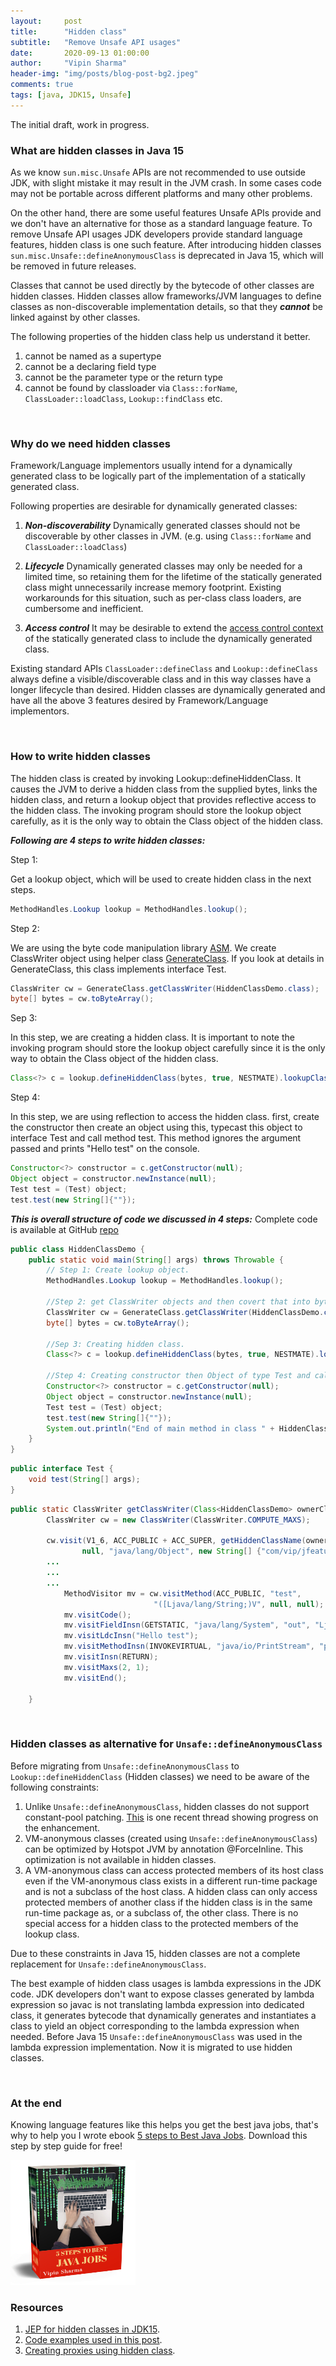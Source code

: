 ```yaml
---
layout:     post
title:      "Hidden class"
subtitle:   "Remove Unsafe API usages"
date:       2020-09-13 01:00:00
author:     "Vipin Sharma"
header-img: "img/posts/blog-post-bg2.jpeg"
comments: true
tags: [java, JDK15, Unsafe]
---
```


The initial draft, work in progress.

<!-- Attention -->
### What are hidden classes in Java 15

As we know `sun.misc.Unsafe` APIs are not recommended to use outside JDK, with slight mistake it may result in the JVM crash.
In some cases code may not be portable across different platforms and many other problems.

On the other hand, there are some useful features Unsafe APIs provide and we don't have an alternative for those as a standard language feature. 
To remove Unsafe API usages JDK developers provide standard language features, hidden class is one such feature.
After introducing hidden classes `sun.misc.Unsafe::defineAnonymousClass` is deprecated in Java 15, which will be removed in future releases.

Classes that cannot be used directly by the bytecode of other classes are hidden classes.
Hidden classes allow frameworks/JVM languages to define classes as 
non-discoverable implementation details, so that they ***cannot*** be linked against 
by other classes.

<!--Hidden classes cannot be symbolically referenced by other classes.-->
The following properties of the hidden class help us understand it better.
1. cannot be named as a supertype
2. cannot be a declaring field type
3. cannot be the parameter type or the return type 
4. cannot be found by classloader via `Class::forName`, `ClassLoader::loadClass`, 
`Lookup::findClass` etc.


<!--
Deprecate the non-standard API sun.misc.Unsafe::defineAnonymousClass, with the 
intent to deprecate it for removal in a future release. -->


<br>

<!-- Interest -->
### Why do we need hidden classes

Framework/Language implementors usually intend for a dynamically generated class to be 
logically part of the implementation of a statically generated class.
<!--Many language implementations and frameworks built on the JVM rely upon dynamic class generation for flexibility and efficiency.-->
 
Following properties are desirable for dynamically generated classes:


1. ***Non-discoverability***
Dynamically generated classes should not be discoverable by other classes in JVM.
(e.g. using `Class::forName` and `ClassLoader::loadClass`)

2. ***Lifecycle*** 
Dynamically generated classes may only be needed for a limited time, 
so retaining them for the lifetime of the statically generated class might 
unnecessarily increase memory footprint. Existing workarounds for this situation, 
such as per-class class loaders, are cumbersome and inefficient.

3. ***Access control***
It may be desirable to extend the [access control context](https://openjdk.java.net/jeps/181) 
of the statically generated class to include the dynamically generated class.


Existing standard APIs `ClassLoader::defineClass` and `Lookup::defineClass` always define 
a visible/discoverable class and in this way classes have a longer lifecycle than desired.
Hidden classes are dynamically generated and have all the above 3 features desired by Framework/Language implementors.

<br>

<!-- Desire -->
### How to write hidden classes

<!--
A hidden class specific way to have a defining class loader. 
This is necessary to resolve types used by the hidden class's own fields and methods. 
In particular, a hidden class has the same defining class loader, runtime package, 
and protection domain as the lookup class, which is the class that originally 
obtained the lookup object on which Lookup::defineHiddenClass is invoked. 
-->

<!--Hidden classes have different handling of classloaders, that makes it non discoverable to other classes.-->

The hidden class is created by invoking Lookup::defineHiddenClass.
It causes the JVM to derive a hidden class from the supplied bytes, links the hidden class, 
and return a lookup object that provides reflective access to the hidden class.
The invoking program should store the lookup object carefully,
as it is the only way to obtain the Class object of the hidden class.

***Following are 4 steps to write hidden classes:***

Step 1:

Get a lookup object, which will be used to create hidden class in the next steps.
```java
MethodHandles.Lookup lookup = MethodHandles.lookup();
```

Step 2:

We are using the byte code manipulation library [ASM](https://asm.ow2.io/).
We create ClassWriter object using helper class [GenerateClass](https://github.com/Vipin-Sharma/JDK15Examples/blob/ec60c39c786ac93a77185f99dbcaf3f96e56bd7c/src/main/java/com/vip/jfeatures/jdk15/hiddenclass/GenerateClass.java#L16).
If you look at details in GenerateClass, this class implements interface Test.


```java
ClassWriter cw = GenerateClass.getClassWriter(HiddenClassDemo.class);
byte[] bytes = cw.toByteArray();
```

Sep 3:

In this step, we are creating a hidden class. It is important to note the invoking program should store the 
lookup object carefully since it is the only way to obtain the Class object of the hidden class.

```java
Class<?> c = lookup.defineHiddenClass(bytes, true, NESTMATE).lookupClass();
```

Step 4:

In this step, we are using reflection to access the hidden class. 
first, create the constructor then create an object using this,  typecast this object to interface Test and call method test. 
This method ignores the argument passed and prints "Hello test" on the console.

```java
Constructor<?> constructor = c.getConstructor(null);
Object object = constructor.newInstance(null);
Test test = (Test) object;
test.test(new String[]{""});
```


***This is overall structure of code we discussed in 4 steps:***
Complete code is available at GitHub [repo](https://github.com/Vipin-Sharma/JDK15Examples)

```java
public class HiddenClassDemo {
    public static void main(String[] args) throws Throwable {
        // Step 1: Create lookup object.
        MethodHandles.Lookup lookup = MethodHandles.lookup();
        
        //Step 2: get ClassWriter objects and then covert that into byte array.
        ClassWriter cw = GenerateClass.getClassWriter(HiddenClassDemo.class);
        byte[] bytes = cw.toByteArray();
        
        //Sep 3: Creating hidden class.
        Class<?> c = lookup.defineHiddenClass(bytes, true, NESTMATE).lookupClass();
        
        //Step 4: Creating constructor then Object of type Test and calling a simple function test. 
        Constructor<?> constructor = c.getConstructor(null);
        Object object = constructor.newInstance(null);
        Test test = (Test) object;
        test.test(new String[]{""});
        System.out.println("End of main method in class " + HiddenClassDemo.class.getName());
    }
}
```

```java
public interface Test {
    void test(String[] args);
}
```

```java
public static ClassWriter getClassWriter(Class<HiddenClassDemo> ownerClassName) {
        ClassWriter cw = new ClassWriter(ClassWriter.COMPUTE_MAXS);

        cw.visit(V1_6, ACC_PUBLIC + ACC_SUPER, getHiddenClassName(ownerClassName),
                null, "java/lang/Object", new String[] {"com/vip/jfeatures/jdk15/hiddenclass/Test"});
        ...
        ...
        ...
            MethodVisitor mv = cw.visitMethod(ACC_PUBLIC, "test",
                                "([Ljava/lang/String;)V", null, null);
            mv.visitCode();
            mv.visitFieldInsn(GETSTATIC, "java/lang/System", "out", "Ljava/io/PrintStream;");
            mv.visitLdcInsn("Hello test");
            mv.visitMethodInsn(INVOKEVIRTUAL, "java/io/PrintStream", "println", "(Ljava/lang/String;)V");
            mv.visitInsn(RETURN);
            mv.visitMaxs(2, 1);
            mv.visitEnd();        

    }
```


<br>

### Hidden classes as alternative for `Unsafe::defineAnonymousClass`

<!--Before Java15, non-standard API `sun.misc.Unsafe::defineAnonymousClass` was used to generate dynamic classes.
We know ***Unsafe APIs are not recommended***.-->

<!-- This language feature provides standard API `Lookup::defineHiddenClass` to create hidden classes. 
`Unsafe::defineAnonymousClass` is deprecated since Java 15.-->

<!--Few differences between Hidden classes and `Unsafe::defineAnonymousClass` are:-->
Before migrating from `Unsafe::defineAnonymousClass` to `Lookup::defineHiddenClass` (Hidden classes) we
need to be aware of the following constraints:

1. Unlike `Unsafe::defineAnonymousClass`, hidden classes do not support constant-pool patching.
[<ins>This</ins>](https://mail.openjdk.java.net/pipermail/valhalla-dev/2020-November/008251.html) 
is one recent thread showing progress on the enhancement. 
2. VM-anonymous classes (created using `Unsafe::defineAnonymousClass`)
 can be optimized by Hotspot JVM by annotation @ForceInline. 
 This optimization is not available in hidden classes.
3. A VM-anonymous class can access protected members of its host class even if the 
VM-anonymous class exists in a different run-time package and is not a subclass of the host class.
A hidden class can only access protected members of another class if the hidden class 
is in the same run-time package as, or a subclass of, the other class. There is no 
special access for a hidden class to the protected members of the lookup class.


Due to these constraints in Java 15, hidden classes are not a complete replacement for `Unsafe::defineAnonymousClass`.


The best example of hidden class usages is lambda expressions in the JDK code. 
JDK developers don't want to expose classes generated by lambda expression so 
javac is not translating lambda expression into dedicated class, it generates bytecode 
that dynamically generates and instantiates a class to yield an object corresponding to the lambda expression when needed.
Before Java 15 `Unsafe::defineAnonymousClass` was used in the lambda expression implementation. Now it is migrated to use hidden classes.

<!-- Before Java 15 for Lambda expressions `Unsafe::defineAnonymousClass` was used in JDK. 
Since Java 15 lambda expression are using hidden classes.-->

<br>

### At the end

Knowing language features like this helps you get the best java jobs, that's why to help you
I wrote ebook [5 steps to Best Java Jobs](https://jfeatures.com/).
Download this step by step guide for free!

[<img src="../img/ebook_upd.png" width="200" height="200">](https://jfeatures.com/)


### Resources
1. [JEP for hidden classes in JDK15](https://openjdk.java.net/jeps/371).
2. [Code examples used in this post](https://github.com/Vipin-Sharma/JDK15Examples).
3. [Creating proxies using hidden class](https://github.com/forax/hidden_proxy).